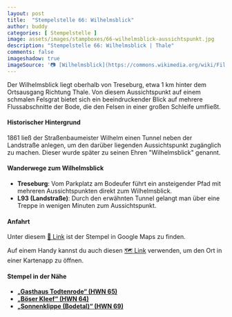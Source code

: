 ```yaml
---
layout: post
title:  "Stempelstelle 66: Wilhelmsblick"
author: buddy
categories: [ Stempelstelle ]
image: assets/images/stampboxes/66-wilhelmsblick-aussichtspunkt.jpg
description: "Stempelstelle 66: Wilhelmsblick | Thale"
comments: false
imageshadow: true
imageSource: '📷 [Wilhelmsblick](https://commons.wikimedia.org/wiki/File:Wilhelmsblick.jpg) von <a href="//commons.wikimedia.org/wiki/User:B.Thomas95" title="User:B.Thomas95">Thomas Binder</a> unter Lizenz [CC BY-SA 4.0](https://creativecommons.org/licenses/by-sa/4.0)'
---
```


Der Wilhelmsblick liegt oberhalb von Treseburg, etwa 1 km hinter dem Ortsausgang Richtung Thale. Von diesem Aussichtspunkt auf einem schmalen Felsgrat bietet sich ein beeindruckender Blick auf mehrere Flussabschnitte der Bode, die den Felsen in einer großen Schleife umfließt.

#### Historischer Hintergrund

1861 ließ der Straßenbaumeister Wilhelm einen Tunnel neben der Landstraße anlegen, um den darüber liegenden Aussichtspunkt zugänglich zu machen. Dieser wurde später zu seinen Ehren "Wilhelmsblick" genannt.

#### Wanderwege zum Wilhelmsblick

- **Treseburg**: Vom Parkplatz am Bodeufer führt ein ansteigender Pfad mit mehreren Aussichtspunkten direkt zum Wilhelmsblick.
- **L93 (Landstraße)**: Durch den erwähnten Tunnel gelangt man über eine Treppe in wenigen Minuten zum Aussichtspunkt.

#### Anfahrt

Unter diesem [📍 Link](https://www.google.com/maps/dir/?api=1&origin=&destination=51.7231%2C%2010.96613) ist der Stempel in Google Maps zu finden.

<div class="android-only">
  Auf einem Handy kannst du auch diesen 
  <a href="geo:51.7231,10.96613">🗺️ Link</a> 
  verwenden, um den Ort in einer Kartenapp zu öffnen.
  <p></p>
</div>

#### Stempel in der Nähe

- [**„Gasthaus Todtenrode“ (HWN 65)**](/stempelstelle-65-gasthaus-todtenrode)
- [**„Böser Kleef“ (HWN 64)**](/stempelstelle-64-boeser-kleef-aussichtspunkt)
- [**„Sonnenklippe (Bodetal)“ (HWN 69)**](/stempelstelle-69-sonnenklippe-bodetal)
